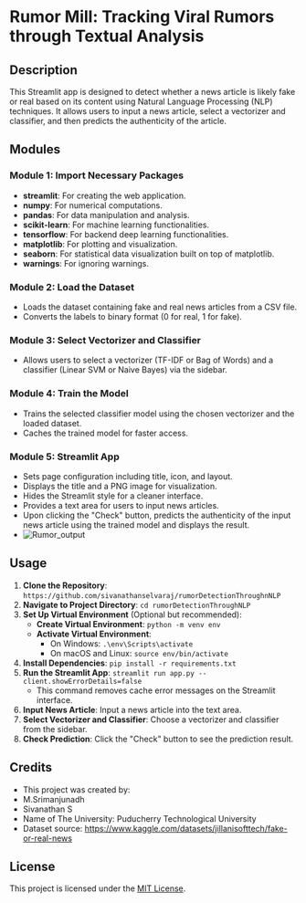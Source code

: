# Rumor Mill: Tracking Viral Rumors through Textual Analysis

## Description

This Streamlit app is designed to detect whether a news article is likely fake or real based on its content using Natural Language Processing (NLP) techniques. It allows users to input a news article, select a vectorizer and classifier, and then predicts the authenticity of the article.

## Modules

### Module 1: Import Necessary Packages
- **streamlit**: For creating the web application.
- **numpy**: For numerical computations.
- **pandas**: For data manipulation and analysis.
- **scikit-learn**: For machine learning functionalities.
- **tensorflow**: For backend deep learning functionalities.
- **matplotlib**: For plotting and visualization.
- **seaborn**: For statistical data visualization built on top of matplotlib.
- **warnings**: For ignoring warnings.

### Module 2: Load the Dataset
- Loads the dataset containing fake and real news articles from a CSV file.
- Converts the labels to binary format (0 for real, 1 for fake).

### Module 3: Select Vectorizer and Classifier
- Allows users to select a vectorizer (TF-IDF or Bag of Words) and a classifier (Linear SVM or Naive Bayes) via the sidebar.

### Module 4: Train the Model
- Trains the selected classifier model using the chosen vectorizer and the loaded dataset.
- Caches the trained model for faster access.

### Module 5: Streamlit App
- Sets page configuration including title, icon, and layout.
- Displays the title and a PNG image for visualization.
- Hides the Streamlit style for a cleaner interface.
- Provides a text area for users to input news articles.
- Upon clicking the "Check" button, predicts the authenticity of the input news article using the trained model and displays the result.
- ![Rumor_output](https://github.com/Sri22082/rumorDetectionThroughNLP/assets/92198693/ab1e89a9-bca8-46e2-a3ae-98007c07d2ba)


## Usage

1. **Clone the Repository**: `https://github.com/sivanathanselvaraj/rumorDetectionThroughnNLP`
2. **Navigate to Project Directory**: `cd rumorDetectionThroughNLP`
3. **Set Up Virtual Environment** (Optional but recommended):
   - **Create Virtual Environment**: `python -m venv env`
   - **Activate Virtual Environment**: 
     - On Windows: `.\env\Scripts\activate`
     - On macOS and Linux: `source env/bin/activate`
4. **Install Dependencies**: `pip install -r requirements.txt`
5. **Run the Streamlit App**: `streamlit run app.py --client.showErrorDetails=false`
   - This command removes cache error messages on the Streamlit interface.
6. **Input News Article**: Input a news article into the text area.
7. **Select Vectorizer and Classifier**: Choose a vectorizer and classifier from the sidebar.
8. **Check Prediction**: Click the "Check" button to see the prediction result.

## Credits

- This project was created by:
-  M.Srimanjunadh
-  Sivanathan S
-  Name of The University: Puducherry Technological University
- Dataset source: https://www.kaggle.com/datasets/jillanisofttech/fake-or-real-news

## License

This project is licensed under the [MIT License](LICENSE).
